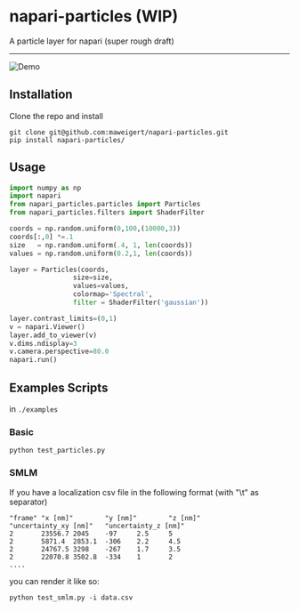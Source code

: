 # napari-particles (WIP)

A particle layer for napari (super rough draft)

----------------------------------

![Demo](images/particles_small.gif)

## Installation

Clone the repo and install 

```
git clone git@github.com:maweigert/napari-particles.git
pip install napari-particles/
```

## Usage


```python
import numpy as np
import napari
from napari_particles.particles import Particles
from napari_particles.filters import ShaderFilter

coords = np.random.uniform(0,100,(10000,3))
coords[:,0] *=.1
size   = np.random.uniform(.4, 1, len(coords))
values = np.random.uniform(0.2,1, len(coords))

layer = Particles(coords,
                size=size,
                values=values,
                colormap='Spectral',
                filter = ShaderFilter('gaussian'))

layer.contrast_limits=(0,1)
v = napari.Viewer()
layer.add_to_viewer(v)
v.dims.ndisplay=3
v.camera.perspective=80.0
napari.run()

```





## Examples Scripts

in `./examples`

### Basic 

```
python test_particles.py
```


### SMLM

If you have a localization csv file in the following format (with "\t" as separator)

```
"frame" "x [nm]"        "y [nm]"        "z [nm]"        "uncertainty_xy [nm]"   "uncertainty_z [nm]"
2       23556.7 2045    -97     2.5     5
2       5871.4  2853.1  -306    2.2     4.5
2       24767.5 3298    -267    1.7     3.5
2       22070.8 3502.8  -334    1       2
....
```


you can render it like so:

```
python test_smlm.py -i data.csv
```
